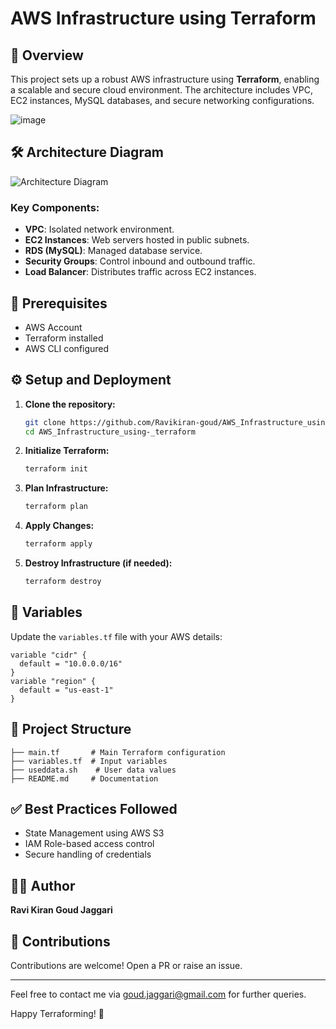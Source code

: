 # AWS Infrastructure using Terraform

## 🚀 Overview
This project sets up a robust AWS infrastructure using **Terraform**, enabling a scalable and secure cloud environment. The architecture includes VPC, EC2 instances, MySQL databases, and secure networking configurations.


![image](https://github.com/user-attachments/assets/3c4690fe-b14b-453b-b562-9fb92957f733)


## 🛠️ Architecture Diagram
![Architecture Diagram](path_to_your_diagram.png)

### Key Components:
- **VPC**: Isolated network environment.
- **EC2 Instances**: Web servers hosted in public subnets.
- **RDS (MySQL)**: Managed database service.
- **Security Groups**: Control inbound and outbound traffic.
- **Load Balancer**: Distributes traffic across EC2 instances.

## 📑 Prerequisites
- AWS Account
- Terraform installed
- AWS CLI configured

## ⚙️ Setup and Deployment

1. **Clone the repository:**
   ```bash
   git clone https://github.com/Ravikiran-goud/AWS_Infrastructure_using-_terraform.git
   cd AWS_Infrastructure_using-_terraform
   ```

2. **Initialize Terraform:**
   ```bash
   terraform init
   ```

3. **Plan Infrastructure:**
   ```bash
   terraform plan
   ```

4. **Apply Changes:**
   ```bash
   terraform apply
   ```

5. **Destroy Infrastructure (if needed):**
   ```bash
   terraform destroy
   ```

## 🔑 Variables
Update the `variables.tf` file with your AWS details:
```hcl
variable "cidr" {
  default = "10.0.0.0/16"
}
variable "region" {
  default = "us-east-1"
}
```

## 📂 Project Structure
```
├── main.tf       # Main Terraform configuration
├── variables.tf  # Input variables
├── useddata.sh    # User data values
├── README.md     # Documentation
```

## ✅ Best Practices Followed
- State Management using AWS S3
- IAM Role-based access control
- Secure handling of credentials

## 🧑‍💻 Author
**Ravi Kiran Goud Jaggari**

## 🤝 Contributions
Contributions are welcome! Open a PR or raise an issue.

---
Feel free to contact me via [goud.jaggari@gmail.com](mailto:jaggar01@pfw.edu) for further queries.

Happy Terraforming! 🚀
